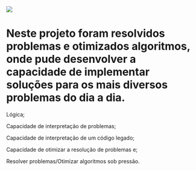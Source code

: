 <img src="https://img.shields.io/badge/python-3670A0?style=for-the-badge&logo=python&logoColor=ffdd54)"/>

# Neste projeto foram resolvidos problemas e otimizados algoritmos, onde pude desenvolver a  capacidade de implementar soluções para os mais diversos problemas do dia a dia.

Lógica;

Capacidade de interpretação de problemas;

Capacidade de interpretação de um código legado;

Capacidade de otimizar a resolução de problemas e;

Resolver problemas/Otimizar algoritmos sob pressão.

